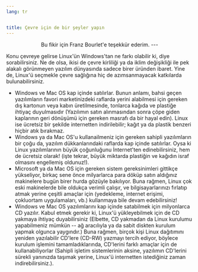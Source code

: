```yaml
---
lang: tr


title: Çevre için de bir şeyler yapın
---
```


<p align="center">Bu fikir için Franz Bourlet'e teşekkür ederim.
---

Konu çevreye gelirse Linux'ün Windows'tan ne farkı olabilir ki, diye sorabilirsiniz. Ne de olsa, ikisi de çevre kirliliği ya da iklim değişikliği ile pek alakalı görünmeyen yazılım dünyasında sadece birer üründen ibaret. Yine de, Linux'ü seçmekle çevre sağlığına hiç de azımsanmayacak katkılarda bulunabilirsiniz.


<ul>

<li>Windows ve Mac OS kap içinde satılırlar. Bunun anlamı, bahsi geçen yazılımların favori marketinizdeki raflarda yerini alabilmesi için gereken dış kartonun veya kabın üretilmesinde, tonlarca kağıda ve plastiğe ihtiyaç duyulmasıdır (Yazılımın satın alınmasından sonra çöpe giden kaplarının geri dönüşümü için gereken masrafı da bir hayal edin). Linux ise ücretsiz bir şekilde internetten indirilebilir; kağıt ya da plastik benzeri hiçbir atık bırakmaz. </li>

<li>Windows ya da Mac OS'u kullanailmeniz için gereken sahipli yazılımların bir çoğu da, yazılım dükkanlarındaki raflarda kap içinde satılırlar. Oysa ki Linux yazılımlarının büyük çoğunluğunu İnternet'ten edinebilirsiniz, hem de ücretsiz olarak! (işte tekrar, büyük miktarda plastiğin ve kağıdın israf olmasını engellemiş oldunuz!).</li>

<li>Microsoft ya da Mac OS için gereken sistem gereksinimleri gittikçe yükseliyor, birkaç sene önce milyarlarca para döküp satın aldığınız makinelere bugün birer hurda gözüyle bakılıyor. Buna rağmen, Linux çok eski makinelerde bile oldukça verimli çalışır, ve bilgisayarlarınızı fırlatıp atmak yerine çeşitli amaçlar için (yedekleme, internet erişimi, çokluortam uygulamaları, vb.) kullanmaya bile devam edebilirsiniz!</li>

<li>Windows ve Mac OS yazılımlarını kap içinde satabilmek için milyonlarca CD yazılır. Kabul etmek gerekir ki, Linux'ü yükleyebilmek için de CD yakmaya ihtiyaç duyabilirsiniz (Elbette, CD yakmadan da Linux kurulumu yapabilmeniz mümkün -- ağ aracılıyla ya da sabit diskten kurulum yapmak olgunca yaygındır.) Buna rağmen, birçok kişi Linux dağıtımını yeniden yazılabilir CD'lere (CD-RW) yazmayı tercih ediyor, böylece kurulum işlemini tamamladıklarında, CD'lerini farklı amaçlar için de kullanabiliyorlar (Sahipli işletim sistemlerinin aksine, yazılımın CD'lerini sürekli yanınızda taşımak yerine, Linux'ü internetten istediğiniz zaman indirebilirsiniz.).</li>




